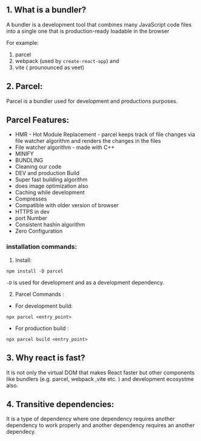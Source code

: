 ## 1. What is a bundler?

A bundler is a development tool that combines many JavaScript code files into a single one that is production-ready loadable in the browser

For example:  
1. parcel 
2. webpack (used by `create-react-app`) and
3. vite ( prounounced as veet)



## 2. Parcel:

Parcel is a bundler used for development and productions purposes.

## Parcel Features:

* HMR - Hot Module Replacement - parcel keeps track of file changes via file watcher algorithm and renders the changes in the files
* File watcher algorithm - made with C++
* MINIFY
* BUNDLING
* Cleaning our code
* DEV and production Build
* Super fast building algorithm
* does image optimization also
* Caching while development
* Compresses
* Compatible with older version of browser
* HTTPS in dev
* port Number
* Consistent hashin algorithm
* Zero Configuration

###  installation commands:

1. Install:
```
npm install -D parcel
```
`-D` is used for development and as a development dependency.

2. Parcel Commands :

- For development build:
```
npx parcel <entry_point> 
```
- For production build :
```
npx parcel build <entry_point> 
```

## 3. Why react is fast?

It is not only the virtual DOM that makes React faster but other components like bundlers (e.g. parcel, webpack ,vite etc. ) and development ecosystme also.  

## 4. Transitive dependencies:
It is a type of dependency where one dependency requires another dependency to work properly and another dependency requires an another dependecy.
